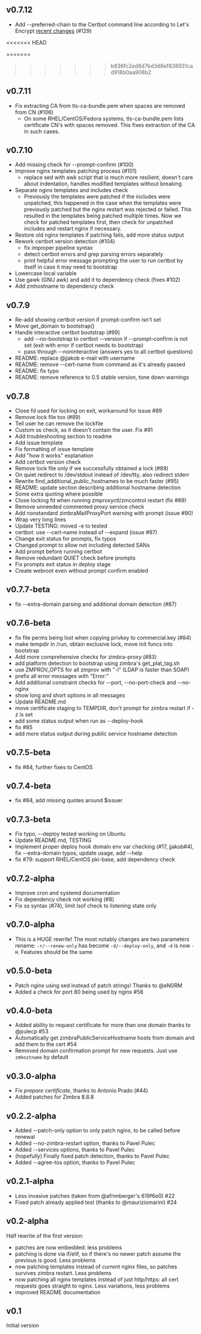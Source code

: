 ## v0.7.12

* Add --preferred-chain to the Certbot command line according to Let's Encrypt
  [recent changes][1] (#129)

[1]: https://community.letsencrypt.org/t/openssl-client-compatibility-changes-for-let-s-encrypt-certificates/143816

<<<<<<< HEAD

=======
>>>>>>> b836fc2ed8d7bd3d8ef838931cad918b0aa908b2
## v0.7.11

- Fix extracting CA from tls-ca-bundle.pem when spaces are removed from CN (#106)
  - On some RHEL/CentOS/Fedora systems, tls-ca-bundle.pem lists certificate CN's
    with spaces removed. This fixes extraction of the CA in such cases.

## v0.7.10

- Add missing check for --prompt-confirm (#100)
- Improve nginx templates patching process (#101)
  - replace sed with awk script that is much more resilient,
    doesn't care about indentation, handles modified templates
    without breaking
- Separate nginx templates and includes check
  - Previously the templates were patched if the includes were unpatched,
    this happened in the case when the templates were previously patched but
    the nginx restart was rejected or failed. This resulted in the templates
    being patched multiple times.
    Now we check for patched templates first, then check for unpatched includes
    and restart nginx if necessary.
- Restore old nginx templates if patching fails, add more status output
- Rework certbot version detection (#104)
  - fix improper pipeline syntax
  - detect certbot errors and grep parsing errors separately
  - print helpful error message prompting the user to run certbot by itself
    in case it may need to bootstrap
- Lowercase local variable
- Use gawk (GNU awk) and add it to dependency check (fixes #102)
- Add zmhostname to dependency check

## v0.7.9

- Re-add showing certbot version if prompt-confirm isn't set
- Move get_domain to bootstrap()
- Handle interactive certbot bootstrap (#99)
  - add --no-bootstrap to certbot --version if --prompt-confirm is not set
    (exit with error if certbot needs to bootstrap)
  - pass through --noninteractive (answers yes to all certbot questions)
- README: replace @jjakob e-mail with username
- README: remove --cert-name from command as it's already passed
- README: fix typo
- README: remove reference to 0.5 stable version, tone down warnings

## v0.7.8

- Close fd used for locking on exit, workaround for issue #89
- Remove lock file too (#89)
- Tell user he can remove the lockfile
- Custom ss check, as it doesn't contain the user. Fix #91
- Add troubleshooting section to readme
- Add issue template
- Fix formatting of issue template
- Add "how it works" explanation
- Add certbot version check
- Remove lock file only if we successfully obtained a lock (#89)
- On quiet redirect to /dev/stdout instead of /dev/tty, also redirect stderr
- Rewrite find_additional_public_hostnames to be much faster (#95)
- README: update section describing additional hostname detection
- Some extra quoting where possible
- Close locking fd when running zmproxyctl/zmcontrol restart (fix #89)
- Remove unneeded commented proxy service check
- Add nonstandard zimbraMailProxyPort warning with prompt (issue #90)
- Wrap very long lines
- Update TESTING: moved -e to tested
- certbot: use --cert-name instead of --expand (issue #97)
- Change exit status for prompts, fix typos
- Changed prompt to allow not including detected SANs
- Add prompt before running certbot
- Remove redundant QUIET check before prompts
- Fix prompts exit status in deploy stage
- Create webroot even without prompt confirm enabled

## v0.7.7-beta

- fix --extra-domain parsing and additional domain detection (#87)

## v0.7.6-beta

- fix file perms being lost when copying privkey to commercial.key (#84)
- make tempdir in /run, obtain exclusive lock, move init funcs into bootstrap
- Add more comprehensive checks for zimbra-proxy (#83)
- add platform detection to bootstrap using zimbra's get_plat_tag.sh
- use ZMPROV_OPTS for all zmprov with "-l" (LDAP is faster than SOAP)
- prefix all error messages with "Error:"
- Add additional constraint checks for --port, --no-port-check and --no-nginx
- show long and short options in all messages
- Update README.md
- move certificate staging to TEMPDIR, don't prompt for zimbra restart if -z is set
- add some status output when run as --deploy-hook
- fix #85
- add more status output during public service hostname detection

## v0.7.5-beta

- fix #84, further fixes to CentOS

## v0.7.4-beta

- fix #84, add missing quotes around $issuer

## v0.7.3-beta

- Fix typo, --deploy tested working on Ubuntu
- Update README.md, TESTING
- Implement proper deploy hook domain env var checking (#17, jjakob#4), fix --extra-domain typos, update usage, add --help
- fix #79: support RHEL/CentOS pki-base, add dependency check

## v0.7.2-alpha

- Improve cron and systemd documentation
- Fix dependency check not working (#8)
- Fix ss syntax (#74), limit lsof check to listening state only

## v0.7.0-alpha

- This is a HUGE rewrite! The most notably changes are two parameters rename: `-r/--renew-only` has become `-d/--deploy-only`,
  and `-d` is now `-H`. Features should be the same

## v0.5.0-beta

- Patch nginx using sed instead of patch strings! Thanks to @eN0RM
- Added a check for port 80 being used by nginx #58

## v0.4.0-beta

- Added ability to request certificate for more than one domain thanks to @pulecp #53
- Automatically get zimbraPublicServiceHostname hosts from domain and add them to the cert #54
- Removed domain confirmation prompt for new requests. Just use `zmhostname` by default

## v0.3.0-alpha

- Fix _prepare certificate_, thanks to Antonio Prado (#44)
- Added patches for Zimbra 8.8.8

## v0.2.2-alpha

- Added --patch-only option to only patch nginx, to be called before renewal
- Added --no-zimbra-restart option, thanks to Pavel Pulec
- Added --services options, thanks to Pavel Pulec
- (hopefully) Finally fixed patch detection, thanks to Pavel Pulec
- Added --agree-tos option, thanks to Pavel Pulec

## v0.2.1-alpha

- Less invasive patches (taken from @afrimberger's 619f6e0) #22
- Fixed patch already applied test (thanks to @mauriziomarini) #24

## v0.2-alpha

Half rewrite of the first version:

- patches are now embedded: less problems
- patching is done via if/elif, so if there's no newer patch assume the previous is good. Less problems
- now patching templates instead of _current_ nginx files, so patches survives zimbra restart. Less problems
- now patching all nginx templates instead of just http/https: all cert requests goes straight to nginx. Less variations, less problems
- improved README documentation

## v0.1

Initial version
